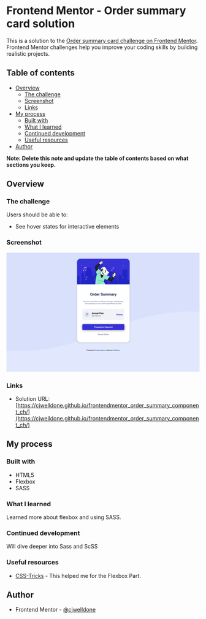 # Frontend Mentor - Order summary card solution

This is a solution to the [Order summary card challenge on Frontend Mentor](https://www.frontendmentor.io/challenges/order-summary-component-QlPmajDUj). Frontend Mentor challenges help you improve your coding skills by building realistic projects. 

## Table of contents

- [Overview](#overview)
  - [The challenge](#the-challenge)
  - [Screenshot](#screenshot)
  - [Links](#links)
- [My process](#my-process)
  - [Built with](#built-with)
  - [What I learned](#what-i-learned)
  - [Continued development](#continued-development)
  - [Useful resources](#useful-resources)
- [Author](#author)


**Note: Delete this note and update the table of contents based on what sections you keep.**

## Overview

### The challenge

Users should be able to:

- See hover states for interactive elements

### Screenshot

![](./screenshot.jpg)

### Links

- Solution URL: [https://cjwelldone.github.io/frontendmentor_order_summary_component_ch/](https://cjwelldone.github.io/frontendmentor_order_summary_component_ch/)


## My process

### Built with

- HTML5
- Flexbox
- SASS

### What I learned

Learned more about flexbox and using SASS.

### Continued development

Will dive deeper into Sass and ScSS

### Useful resources

- [CSS-Tricks](https://css-tricks.com/) - This helped me for the Flexbox Part.

## Author

- Frontend Mentor - [@cjwelldone](https://www.frontendmentor.io/profile/cjwelldone)
